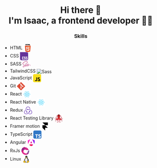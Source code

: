 <h1 align='center'>
  Hi there 👋 </br>
   I'm Isaac, a frontend developer 👨‍💻
</h1>

<h3 align='center'>
   Skills
</h3>

- HTML <img align='center' alt="HTML5" width="26px" src="https://raw.githubusercontent.com/github/explore/80688e429a7d4ef2fca1e82350fe8e3517d3494d/topics/html/html.png" />
- CSS <img align='center' alt="CSS3" width="26px" src="https://raw.githubusercontent.com/github/explore/80688e429a7d4ef2fca1e82350fe8e3517d3494d/topics/css/css.png"/>
- SASS <img align='center' alt="Sass" width="26px" src="https://raw.githubusercontent.com/github/explore/80688e429a7d4ef2fca1e82350fe8e3517d3494d/topics/sass/sass.png"/>
- TailwindCSS <img align='center' alt="Sass" width="26px" src="https://github.com/user-attachments/assets/9a530ef7-7666-4c74-9ff3-ea38a509af52"/>
- JavaScript <img align="center" alt="JavaScript" width="26px" src="https://github.com/isaacnovaes/isaacnovaes/blob/main/javascript-icon.svg"/>
- Git <img align="center" alt="Git" width="26px" src="https://github.com/isaacnovaes/isaacnovaes/blob/main/git-icon.svg"/>
- React <img align="center" alt="React" width="26px" src="https://raw.githubusercontent.com/github/explore/80688e429a7d4ef2fca1e82350fe8e3517d3494d/topics/react/react.png"/>
- React Native <img align="center" alt="React" width="26px" src="https://raw.githubusercontent.com/github/explore/80688e429a7d4ef2fca1e82350fe8e3517d3494d/topics/react/react.png"/>
- Redux <img align="center" alt="Redux" width="26px" src="https://github.com/isaacnovaes/isaacnovaes/blob/main/redux-icon.svg"/>
- React Testing Library <img align="center" alt="React testing library" width="26px" src="https://github.com/isaacnovaes/isaacnovaes/blob/main/react-testing-library.svg"/>
- Framer motion <img align="center" alt="Framer motion" width="26px" src="https://github.com/isaacnovaes/isaacnovaes/blob/main/framer-icon.svg"/>
- TypeScript <img align="center" alt="TypeScript" width="26px" src="https://github.com/isaacnovaes/isaacnovaes/blob/main/typescript-icon.svg"/>
- Angular <img align="center" alt="Angular" width="26px" src="https://github.com/isaacnovaes/isaacnovaes/blob/main/angular.svg"/>
- RxJs <img align="center" alt="RxJs" width="26px" src="https://github.com/isaacnovaes/isaacnovaes/blob/main/rxjs.svg"/>
- Linux <img align="center" alt="Linux" width="26px" src="https://github.com/isaacnovaes/isaacnovaes/blob/main/linux-icon.svg"/>


